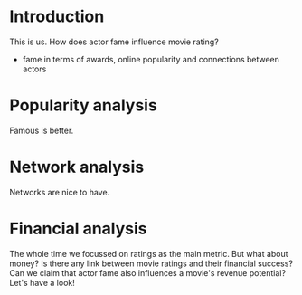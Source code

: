 # Introduction
This is us.
How does actor fame influence movie rating?
- fame in terms of awards, online popularity and connections between actors

# Popularity analysis
Famous is better.

# Network analysis
Networks are nice to have.

# Financial analysis

The whole time we focussed on ratings as the main metric. But what about money? Is there any link between movie ratings and their financial success? Can we claim that actor fame also influences a movie's revenue potential? Let's have a look!






